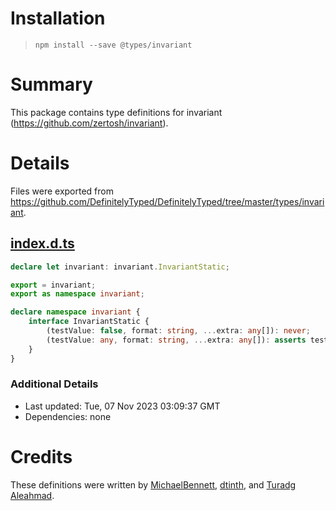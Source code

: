 # Installation
> `npm install --save @types/invariant`

# Summary
This package contains type definitions for invariant (https://github.com/zertosh/invariant).

# Details
Files were exported from https://github.com/DefinitelyTyped/DefinitelyTyped/tree/master/types/invariant.
## [index.d.ts](https://github.com/DefinitelyTyped/DefinitelyTyped/tree/master/types/invariant/index.d.ts)
````ts
declare let invariant: invariant.InvariantStatic;

export = invariant;
export as namespace invariant;

declare namespace invariant {
    interface InvariantStatic {
        (testValue: false, format: string, ...extra: any[]): never;
        (testValue: any, format: string, ...extra: any[]): asserts testValue;
    }
}

````

### Additional Details
 * Last updated: Tue, 07 Nov 2023 03:09:37 GMT
 * Dependencies: none

# Credits
These definitions were written by [MichaelBennett](https://github.com/bennett000), [dtinth](https://github.com/dtinth), and [Turadg Aleahmad](https://github.com/turadg).
